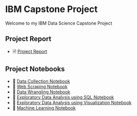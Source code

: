 # IBM Capstone Project
Welcome to my IBM Data Science Capstone Project

## Project Report
- 🗎 [Project Report](./ds-capstone-coursera-tx.pdf)

## Project Notebooks
- 📓 [Data Collection Notebook](./jupyter-labs-spacex-data-collection-api.ipynb)
- 📓 [Web Scraping Notebook](./jupyter-labs-webscraping.ipynb)
- 📓 [Data Wrangling Notebook](./labs-jupyter-spacex-Data%20wrangling.ipynb)
- 📓 [Exploratory Data Analysis using SQL Notebook](./jupyter-labs-eda-sql-coursera_sqllite.ipynb)
- 📓 [Exploratory Data Analysis using Visualization Notebook](./ibm_capstone_visualization.ipynb)
- 📓 [Machine Learning Notebook](./ibm_capstone_machine_learning.ipynb)
